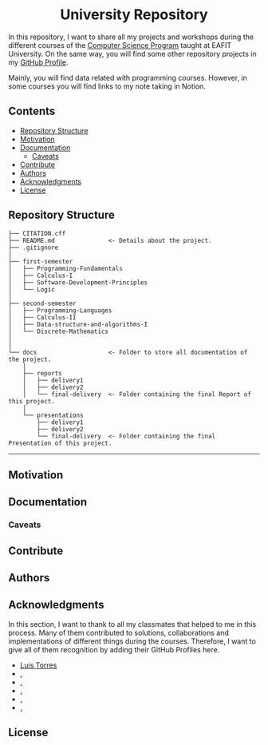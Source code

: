 <h1 align = "center">University Repository</h1>

In this repository, I want to share all my projects and workshops during the different courses of the [Computer Science Program](https://www.eafit.edu.co/pregrado-ingenieria-sistemas) taught at EAFIT University. On the same way, you will find some other repository projects in my [GitHub Profile](https://github.com/alejoriosm04).

Mainly, you will find data related with programming courses. However, in some courses you will find links to my note taking in Notion.

## Contents
- [Repository Structure](#repository-structure)
- [Motivation](#motivation)
- [Documentation](#documentation)
    - [Caveats](#caveats)
- [Contribute](#contribute)
- [Authors](#authors)
- [Acknowledgments](#acknowledgments)
- [License](#license)

## Repository Structure

    ├── CITATION.cff
    ├── README.md               <- Details about the project.
    ├── .gitignore         
    │ 
    ├── first-semester
    │   ├── Programming-Fundamentals
    │   ├── Calculus-I 
    │   ├── Software-Development-Principles
    │   └── Logic
    │ 
    ├── second-semester
    │   ├── Programming-Languages
    │   ├── Calculus-II
    │   ├── Data-structure-and-algorithms-I
    │   └── Discrete-Mathematics
    │       
    │   
    └── docs                    <- Folder to store all documentation of the project.
        │
        ├── reports
        │   ├── delivery1     
        │   ├── delivery2
        │   └── final-delivery  <- Folder containing the final Report of this project.
        │   
        └── presentations
            ├── delivery1     
            ├── delivery2
            └── final-delivery  <- Folder containing the final Presentation of this project.
--------

## Motivation

## Documentation

### Caveats

## Contribute

## Authors

## Acknowledgments

In this section, I want to thank to all my classmates that helped to me in this process. Many of them contributed to solutions, collaborations and implementations of different things during the courses. Therefore, I want to give all of them recognition by adding their GitHub Profiles here.

- [Luis Torres](https://github.com/LuisForPresident)
- [.]()
- [.]()
- [.]()
- [.]()
- [.]()


## License